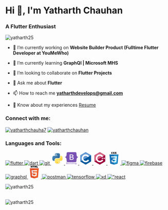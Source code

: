 <h1 align="left">Hi 👋, I'm Yatharth Chauhan</h1>
<h3 align="left">A Flutter Enthusiast</h3>

<p align="left"> <img src="https://komarev.com/ghpvc/?username=yatharth25&label=Profile%20views&color=0e75b6&style=flat" alt="yatharth25" /> </p>

- 🔭 I’m currently working on **Website Builder Product (Fulltime Flutter Developer at YouMeWho)**

- 🌱 I’m currently learning **GraphQl | Microsoft MHS**

- 👯 I’m looking to collaborate on **Flutter Projects**

- 💬 Ask me about **Flutter**

- 📫 How to reach me **yatharthdevelops@gmail.com**

- 📄 Know about my experiences [Resume](https://drive.google.com/file/d/17Ovtv4on1Ax-RzIobCb-2L5ccnbkmJsZ/view?usp=sharing)

<h3 align="left">Connect with me:</h3>
<p align="left">
<a href="https://twitter.com/yatharthchauha7" target="blank"><img align="center" src="https://raw.githubusercontent.com/rahuldkjain/github-profile-readme-generator/master/src/images/icons/Social/twitter.svg" alt="yatharthchauha7" height="30" width="40" /></a>
<a href="https://linkedin.com/in/yatharthchauhan" target="blank"><img align="center" src="https://raw.githubusercontent.com/rahuldkjain/github-profile-readme-generator/master/src/images/icons/Social/linked-in-alt.svg" alt="yatharthchauhan" height="30" width="40" /></a>
</p>

<h3 align="left">Languages and Tools:</h3>
<p align="left"> <a href="https://flutter.dev" target="_blank"> <img src="https://www.vectorlogo.zone/logos/flutterio/flutterio-icon.svg" alt="flutter" width="40" height="40"/> </a> <a href="https://dart.dev" target="_blank"> <img src="https://www.vectorlogo.zone/logos/dartlang/dartlang-icon.svg" alt="dart" width="40" height="40"/> </a> <a href="https://git-scm.com/" target="_blank"> <img src="https://www.vectorlogo.zone/logos/git-scm/git-scm-icon.svg" alt="git" width="40" height="40"/> </a> <a href="https://www.python.org" target="_blank"> <img src="https://raw.githubusercontent.com/devicons/devicon/master/icons/python/python-original.svg" alt="python" width="40" height="40"/> </a><a href="https://getbootstrap.com" target="_blank"> <img src="https://raw.githubusercontent.com/devicons/devicon/master/icons/bootstrap/bootstrap-plain-wordmark.svg" alt="bootstrap" width="40" height="40"/> </a> <a href="https://www.cprogramming.com/" target="_blank"> <img src="https://raw.githubusercontent.com/devicons/devicon/master/icons/c/c-original.svg" alt="c" width="40" height="40"/> </a> <a href="https://www.w3schools.com/cpp/" target="_blank"> <img src="https://raw.githubusercontent.com/devicons/devicon/master/icons/cplusplus/cplusplus-original.svg" alt="cplusplus" width="40" height="40"/> </a> <a href="https://www.w3schools.com/css/" target="_blank"> <img src="https://raw.githubusercontent.com/devicons/devicon/master/icons/css3/css3-original-wordmark.svg" alt="css3" width="40" height="40"/> </a> <a href="https://www.figma.com/" target="_blank"> <img src="https://www.vectorlogo.zone/logos/figma/figma-icon.svg" alt="figma" width="40" height="40"/> </a> <a href="https://firebase.google.com/" target="_blank"> <img src="https://www.vectorlogo.zone/logos/firebase/firebase-icon.svg" alt="firebase" width="40" height="40"/> </a>   <a href="https://graphql.org" target="_blank"> <img src="https://www.vectorlogo.zone/logos/graphql/graphql-icon.svg" alt="graphql" width="40" height="40"/> </a> <a href="https://www.w3.org/html/" target="_blank"> <img src="https://raw.githubusercontent.com/devicons/devicon/master/icons/html5/html5-original-wordmark.svg" alt="html5" width="40" height="40"/> </a> <a href="https://postman.com" target="_blank"> <img src="https://www.vectorlogo.zone/logos/getpostman/getpostman-icon.svg" alt="postman" width="40" height="40"/> </a>  <a href="https://www.tensorflow.org" target="_blank"> <img src="https://www.vectorlogo.zone/logos/tensorflow/tensorflow-icon.svg" alt="tensorflow" width="40" height="40"/> </a> <a href="https://www.adobe.com/products/xd.html" target="_blank"> <img src="https://cdn.worldvectorlogo.com/logos/adobe-xd.svg" alt="xd" width="40" height="40"/> </a> <a href="https://reactnative.dev/" target="_blank"> <img src="https://d33wubrfki0l68.cloudfront.net/554c3b0e09cf167f0281fda839a5433f2040b349/ecfc9/img/header_logo.svg" alt=“react native” width="40" height="40"/> </a> </p>

<p><img align="left" src="https://github-readme-stats.vercel.app/api?username=yatharth25&show_icons=true&locale=en" alt="yatharth25" /></p>

<br clear="all">
<br clear="all">

<p><img align="left" src="https://github-readme-stats.vercel.app/api/top-langs?username=yatharth25&show_icons=true&locale=en&layout=compact" alt="yatharth25" />
</p>
